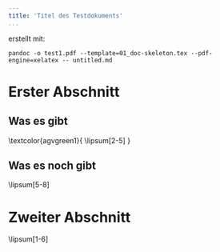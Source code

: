 ```yaml
---
title: 'Titel des Testdokuments'
...
```


erstellt mit: 

```
pandoc -o test1.pdf --template=01_doc-skeleton.tex --pdf-engine=xelatex -- untitled.md
```

# Erster Abschnitt

## Was es gibt

\textcolor{agvgreen1}{
\lipsum[2-5] 
}

## Was es noch gibt

\lipsum[5-8]

# Zweiter Abschnitt

\lipsum[1-6]